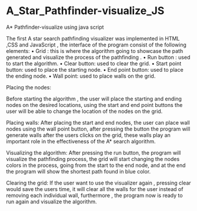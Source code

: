 # A_Star_Pathfinder-visualize_JS
A*  Pathfinder-visualize using java script

The first A star search pathfinding visualizer was implemented in HTML ,CSS and JavaScript ,
the interface of the program consist of the following elements:
•	Grid : this is where the algorithm going to showcase the path generated and visualize the process of the pathfinding .
•	Run button : used to start the algorithm.
•	Clear button: used to clear the grid.
•	Start point button: used to place the starting node.
•	End point button: used to place the ending node.
•	Wall point: used to place walls on the grid.

 Placing the nodes:
 
 Before starting the algorithm , the user will place the starting and ending nodes on the desired locations,
 using the start and end point buttons the user will be able to change the location of the nodes on the grid.

Placing walls:
After placing the start and end nodes, the user can place wall nodes using the wall point button,
after pressing the button the program will generate walls after the users clicks on the grid,
these walls play an important role in the effectiveness of the A* search algorithm.

Visualizing the algorithm:
After pressing the run button, the program will visualize the  pathfinding process, the grid will start changing the nodes colors in the process,
going from the start to the end node, and at the end the program will show the shortest path found in blue color.

Clearing the grid:
If the user want to use the visualizer again , pressing clear would save the users time,
it will clear all the walls for the user instead of removing each individual wall,
furthermore , the program now is ready to run again and visualize the algorithm.
